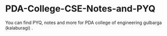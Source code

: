 <h1>PDA-College-CSE-Notes-and-PYQ</h1>
You can find PYQ, notes and more for PDA college of engineering gulbarga (kalaburagi) .
